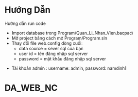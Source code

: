 # Hướng Dẫn
Hướng dẫn run code
- Import database trong Program/Quan_Li_Nhan_Vien.bacpac\
- Mở project bằng cách mở Program/Program.sln
- Thay đổi file web.config dòng cuối: 
  + data source = sever sql của bạn
  + user id = tên đăng nhập sql server
  + password = mật khẩu đăng nhập sql server
* Tài khoản admin : username: admin, password: namdinh1
# DA_WEB_NC
